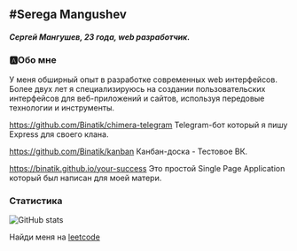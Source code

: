 ## #Serega Mangushev
   
##### Сергей Мангушев, 23 года, web разработчик.

### 🅰Обо мне
У меня обширный опыт в разработке современных web интерфейсов. Более  двух лет я специализируюсь на создании пользовательских интерфейсов для веб-приложений и сайтов, используя передовые технологии и инструменты.

https://github.com/Binatik/chimera-telegram 
Telegram-бот который я пишу Express для своего клана. 

https://github.com/Binatik/kanban
Канбан-доска - Тестовое ВК.

https://binatik.github.io/your-success
Это простой Single Page Application который был написан для моей матери.

[vk]: https://vk.com/id269791339 
[code]: https://github.com/Binatik/Code

### Статистика

![GitHub stats](https://github-readme-stats.vercel.app/api?username=Binatik&show_icons=true&theme=radical)  

Найди меня на [leetcode](https://leetcode.com/Binatik/)
